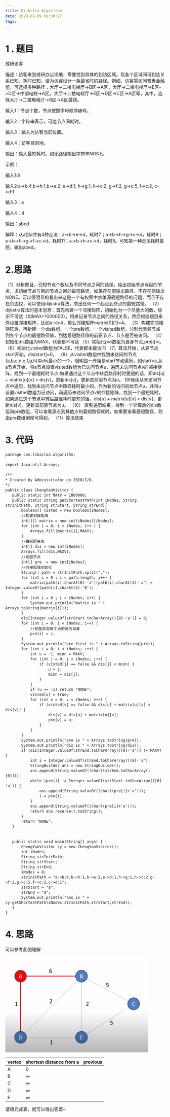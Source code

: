 ```yaml
---
title: Dijkstra Algorithm 
date: 2020-07-09 09:30:27
tags:
---
```


# 1 . 题目

成研访客

描述：访客来到成研办公场地，需要找到具体的到访区域。现各个区域间可到达关系已知、耗时已知，请为访客设计一条最省时的路径。例如，访客需访问普惠金融组，可选择多种路径：大厅->二楼电梯厅->B区->A区，大厅->二楼电梯厅->E区->D区->中部电梯->A区，大厅->二楼电梯厅->E区->D区->C区->A区等，其中，选择大厅->二楼电梯厅->B区->A区最快。

输入1：节点个数，节点按照字母顺序编号。

输入2：字符串表示，可达节点间耗时。

输入3：输入为访客当前位置。

输入4：访客目的地。

输出：输入最短耗时。如无路径输出字符串NONE。

示例：

输入1:8

输入2:a->b:4,b->h:1,b->e:2, e->d:1, h->g:1, h->c:2, g->f:2, g->c:5, f->c:2, c->d:1

输入3：a

输入4：d

输出：abed

解释：从a到d共有4种走法：a->b->e->d，耗时7；a->b->h->g->c->d，耗时9；a->b->h->g->f->c->d，耗时11；a->b->h->c->d，耗时8。可知第一种走法耗时最短，输出abed。

# 2.思路

（1）分析题目，已知节点个数以及不同节点之间的路径，给出初始节点与目的节点，求初始节点与目的节点之间的最短路径，如果存在则输出路径，不存在则输出NONE。可以很明显的看出来这是一个有权图中求单源最短路径的问题，而且不存在负边权，可以使用dijkstra算法，求出任何一个起点到终点的最短路径。
（2）dijkstra算法的基本思想：首先构建一个邻接矩阵，初始化为一个尽量大的数，标识不可达（如MAX=1000000），用来记录节点之间的路径关系，然后根据题目条件设置邻接矩阵，比如a->b:4，那么邻接矩阵matrix[0][1]=4。
（3）构建完邻接矩阵后，再新建一个dis数组、一个pre数组、一个visited数组，分别代表源节点到各个节点的最短路径值，到达最短路径值的前驱节点、节点是否被访问。
（4）初始化dis数组为MAX，代表都不可达
（5）初始化pre数组为自身节点,pre[i]=i。
（6）初始化visited数组为FALSE，代表都未被访问
（7）算法开始，从源节点start开始，dis[start]=0。
（8）从visited数组中找到未访问的节点{a,b,c,d,e,f,g,h}中dis最小的一个，很明显一开始是start节点遍历，如start=a,从a节点开始，将a节点设置visited数组为已访问节点u，遍历未访问节点v的邻接矩阵，找到一个最短耗时节点,如果通过这个节点中转后路径耗时更短的话，即dis[u] + matrix[u][v] < dis[v]，更新dis[v]，更新其前驱节点为u。
 (9)继续从未访问节点中遍历，找到未访问节点中路径耗时最小的，作为新的访问初始节点u，并将u设置visited数组为已访问，再遍历未访问节点v的邻接矩阵，找到一个最短耗时，如果通过这个节点中转后路径耗时更短的话，dis[u] + matrix[u][v] < dis[v]，更新dis[v]，更新其前驱节点为u。
（10） 直到遍历结束，得到一个计算后的dis数组和pre数组，可以查看源点到其他点的最短路径耗时，如果要查看最短路径，则由pre数组倒推可得到。
（11）算法结束

# 3. 代码

```
package com.lihaitao.algorithm;

import Java.util.Arrays;

/**
* Created by Administrator on 2020/7/8.
*/
public class ChengYanVisitor {
   public static int MAXV = 1000000;
   public static String getShortestPath(int iNodes, String strInitPath, String strStart, String strEnd){
       boolean[] visted = new boolean[iNodes];
       //构建邻接矩阵
       int[][] matrix = new int[iNodes][iNodes];
       for (int i = 0; i < iNodes; i++ ) {
           Arrays.fill(matrix[i],MAXV);
       }
       //最短距离表
       int[] dis = new int[iNodes];
       Arrays.fill(dis,MAXV);
       //前驱节点
       int[] pre  = new int[iNodes];
       //邻接矩阵初始化
       String[] path = strInitPath.split(",");
       for (int i = 0 ; i < path.length; i++) {
           matrix[path[i].charAt(0)-'a'][path[i].charAt(3)-'a'] = Integer.valueOf(path[i].charAt(5)-'0');
       }
       for (int i = 0 ; i < iNodes; i++) {
           System.out.println("matrix is " + Arrays.toString(matrix[i]));
       }
       dis[Integer.valueOf(strStart.toCharArray()[0]-'a')] = 0;
       for (int i = 0; i < iNodes; i++) {
           //初始状态每个点前驱为自身
           pre[i] = i;
       }
       System.out.println("pre first is " + Arrays.toString(pre));
       for (int i = 0; i < iNodes; i++) {
           int u = -1, minn = MAXV;
           for (int j = 0; j < iNodes; j++) {
               if (visted[j] == false && dis[j] < minn) {
                   u = j;
                   minn = dis[j];
               }
           }
           if (u == -1) return "NONE";
           visted[u] = true;
           for (int v = 0; v < iNodes; v++) {
               if (visted[v] == false && dis[u] + matrix[u][v] < dis[v]) {
                   dis[v] = dis[u] + matrix[u][v];
                   pre[v] = u;
               }
           }
       }
       System.out.println("pre is " + Arrays.toString(pre));
       System.out.println("dis is " + Arrays.toString(dis));
       if (dis[Integer.valueOf(strEnd.toCharArray()[0]-'a')] != MAXV) {
           int i = Integer.valueOf(strEnd.toCharArray()[0]-'a');
           StringBuilder ans = new StringBuilder();
           ans.append(String.valueOf((char)(strEnd.toCharArray()[0])));
           while (pre[i] != Integer.valueOf(strStart.toCharArray()[0]-'a')) {
               ans.append(String.valueOf((char)(pre[i]+'a')));
               i = pre[i];
           }
           ans.append(String.valueOf((char)(pre[i]+'a')));
           return ans.reverse().toString();
       }
       return "NONE";
   }


   public static void main(String[] args) {
       ChengYanVisitor cy = new ChengYanVisitor();
       int iNodes;
       String strInitPath;
       String strStart;
       String strEnd;
       iNodes = 8;
       strInitPath = "a->b:4,b->h:1,b->e:2,e->d:1,h->g:1,h->c:2,g->f:2,g->c:5,f->c:2,c->d:1";
       strStart = "a";
       strEnd = "d";
       System.out.println("ans is " + cy.getShortestPath(iNodes,strInitPath,strStart,strEnd));
   }
}
```



# 4. 思路

可以参考此图理解

![avatar](./DijkstraAlgorithm/clipboard.png)



| vertex | shortest distance from a | previous |
| ------ | ------------------------ | -------- |
| A      | 0                        |          |
| B      | ∞                        |          |
| C      | ∞                        |          |
| D      | ∞                        |          |
| E      | ∞                        |          |

 请填充此表，就可以得出答案~